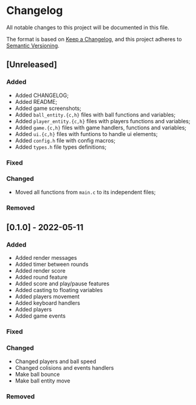 # Changelog

All notable changes to this project will be documented in this file.

The format is based on [Keep a Changelog](https://keepachangelog.com/en/1.0.0/),
and this project adheres to [Semantic Versioning](https://semver.org/spec/v2.0.0.html).

## [Unreleased]

### Added

* Added CHANGELOG;
* Added README;
* Added game screenshots;
* Added `ball_entity.{c,h}` files with ball functions and variables;
* Added `player_entity.{c,h}` files with players functions and variables;
* Added `game.{c,h}` files with game handlers, functions and variables;
* Added `ui.{c,h}` files with funtions to handle ui elements;
* Added `config.h` file with config macros;
* Added `types.h` file types definitions;

### Fixed

### Changed

* Moved all functions from `main.c` to its independent files;

### Removed

## [0.1.0] - 2022-05-11

### Added

* Added render messages
* Added timer between rounds
* Added render score
* Added round feature
* Added score and play/pause features
* Added casting to floating variables
* Added players movement
* Added keyboard handlers
* Added players
* Added game events

### Fixed

### Changed

* Changed players and ball speed
* Changed colisions and events handlers
* Make ball bounce
* Make ball entity move

### Removed 

